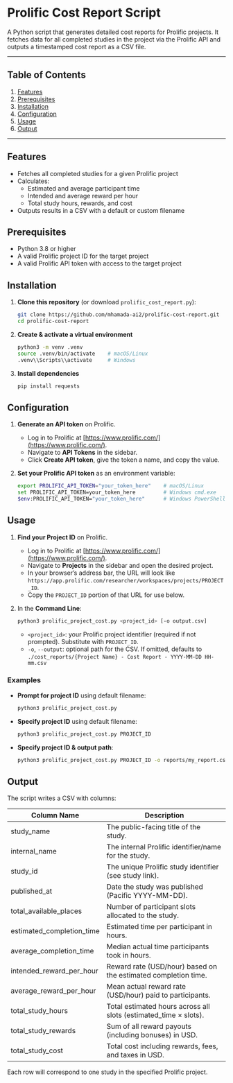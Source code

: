 # Prolific Cost Report Script

A Python script that generates detailed cost reports for Prolific projects. It fetches data for all completed studies in the project via the Prolific API and outputs a timestamped cost report as a CSV file.

---

## Table of Contents

1. [Features](#features)
2. [Prerequisites](#prerequisites)
3. [Installation](#installation)
4. [Configuration](#configuration)
5. [Usage](#usage)
6. [Output](#output)

---

## Features

* Fetches all completed studies for a given Prolific project
* Calculates:
  * Estimated and average participant time
  * Intended and average reward per hour
  * Total study hours, rewards, and cost
* Outputs results in a CSV with a default or custom filename

## Prerequisites

* Python 3.8 or higher
* A valid Prolific project ID for the target project
* A valid Prolific API token with access to the target project

## Installation

1. **Clone this repository** (or download `prolific_cost_report.py`):

   ```bash
   git clone https://github.com/mhamada-ai2/prolific-cost-report.git
   cd prolific-cost-report
   ```
2. **Create & activate a virtual environment**

   ```bash
   python3 -m venv .venv
   source .venv/bin/activate    # macOS/Linux
   .venv\\Scripts\\activate     # Windows
   ```
3. **Install dependencies**

   ```bash
   pip install requests
   ```

## Configuration

1. **Generate an API token** on Prolific.
   * Log in to Prolific at [https://www.prolific.com/](https://www.prolific.com/).
   * Navigate to **API Tokens** in the sidebar.
   * Click **Create API token**, give the token a name, and copy the value.
2. **Set your Prolific API token** as an environment variable:

   ```bash
   export PROLIFIC_API_TOKEN="your_token_here"    # macOS/Linux
   set PROLIFIC_API_TOKEN=your_token_here         # Windows cmd.exe
   $env:PROLIFIC_API_TOKEN="your_token_here"      # Windows PowerShell
   ```

## Usage

1. **Find your Project ID** on Prolific.

   * Log in to Prolific at [https://www.prolific.com/](https://www.prolific.com/).
   * Navigate to **Projects** in the sidebar and open the desired project.
   * In your browser’s address bar, the URL will look like `https://app.prolific.com/researcher/workspaces/projects/PROJECT_ID`.
   * Copy the `PROJECT_ID` portion of that URL for use below.

2. In the **Command Line**:

    ```bash
    python3 prolific_project_cost.py <project_id> [-o output.csv]
    ```

    * `<project_id>`: your Prolific project identifier (required if not prompted). Substitute with `PROJECT_ID`.
    * `-o`, `--output`: optional path for the CSV. If omitted, defaults to `./cost_reports/{Project Name} - Cost Report - YYYY-MM-DD HH-mm.csv`

### Examples

* **Prompt for project ID** using default filename:

  ```bash
  python3 prolific_project_cost.py
  ```
* **Specify project ID** using default filename:

  ```bash
  python3 prolific_project_cost.py PROJECT_ID
  ```
* **Specify project ID & output path**:

  ```bash
  python3 prolific_project_cost.py PROJECT_ID -o reports/my_report.csv
  ```

## Output

The script writes a CSV with columns:

| Column Name                 | Description                                                       |
| --------------------------- | ----------------------------------------------------------------- |
| study\_name                 | The public-facing title of the study.                             |
| internal\_name              | The internal Prolific identifier/name for the study.              |
| study\_id                   | The unique Prolific study identifier (see study link).            |
| published\_at               | Date the study was published (Pacific YYYY-MM-DD).                |
| total\_available\_places    | Number of participant slots allocated to the study.               |
| estimated\_completion\_time | Estimated time per participant in hours.                          |
| average\_completion\_time   | Median actual time participants took in hours.                    |
| intended\_reward\_per\_hour | Reward rate (USD/hour) based on the estimated completion time.    |
| average\_reward\_per\_hour  | Mean actual reward rate (USD/hour) paid to participants.          |
| total\_study\_hours         | Total estimated hours across all slots (estimated\_time × slots). |
| total\_study\_rewards       | Sum of all reward payouts (including bonuses) in USD.             |
| total\_study\_cost          | Total cost including rewards, fees, and taxes in USD.             |

Each row will correspond to one study in the specified Prolific project.
